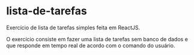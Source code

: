 # lista-de-tarefas
Exercício de lista de tarefas simples feita em ReactJS.


O exercício consiste em fazer uma lista de tarefas sem banco de dados e que responde em tempo real de acordo com o comando do usuário.
